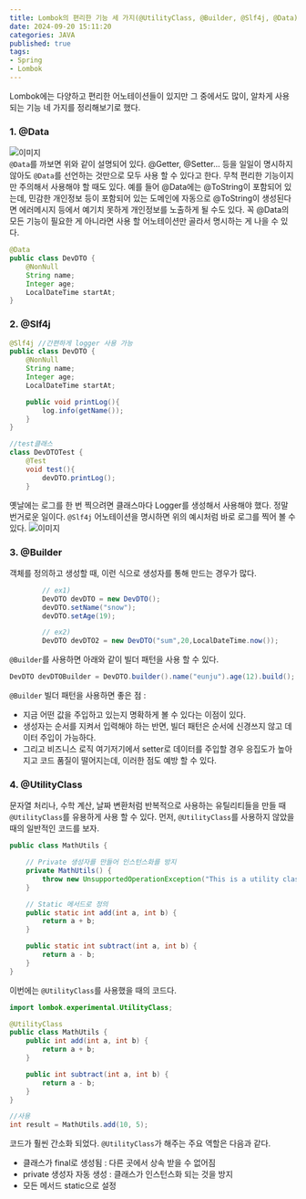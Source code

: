 ```yaml
---
title: Lombok의 편리한 기능 세 가지(@UtilityClass, @Builder, @Slf4j, @Data)    
date: 2024-09-20 15:11:20
categories: JAVA       
published: true 
tags:
- Spring    
- Lombok      
---
```


Lombok에는 다양하고 편리한 어노테이션들이 있지만 그 중에서도 많이, 알차게 사용되는 기능 네 가지를 정리해보기로 했다. 


### 1. @Data  
![이미지](https://i.imgur.com/93KdARG.png)  
`@Data`를 까보면 위와 같이 설명되어 있다. @Getter, @Setter... 등을 일일이 명시하지 않아도 `@Data`를 선언하는 것만으로 모두 사용 할 수 있다고 한다. 무척 편리한 기능이지만 주의해서 사용해야 할 때도 있다. 예를 들어 @Data에는 @ToString이 포함되어 있는데, 민감한 개인정보 등이 포함되어 있는 도메인에 자동으로 @ToString이 생성된다면 에러메시지 등에서 예기치 못하게 개인정보를 노출하게 될 수도 있다. 꼭 @Data의 모든 기능이 필요한 게 아니라면 사용 할 어노테이션만 골라서 명시하는 게 나을 수 있다.  

```java 
@Data
public class DevDTO {
    @NonNull
    String name;
    Integer age;
    LocalDateTime startAt;
}

```  
### 2. @Slf4j  

```java 
@Slf4j //간편하게 logger 사용 가능
public class DevDTO {
    @NonNull
    String name;
    Integer age;
    LocalDateTime startAt;

    public void printLog(){
        log.info(getName());
    }
}

//test클래스  
class DevDTOTest {
    @Test
    void test(){
        devDTO.printLog();
    }

```
옛날에는 로그를 한 번 찍으려면 클래스마다 Logger를 생성해서 사용해야 했다. 정말 번거로운 일이다. `@Slf4j` 어노테이션을 명시하면 위의 예시처럼 바로 로그를 찍어 볼 수 있다. 
![이미지](https://i.imgur.com/S0os0vr.png)    

### 3. @Builder  
객체를 정의하고 생성할 때, 이런 식으로 생성자를 통해 만드는 경우가 많다.  
```java  
        // ex1)
        DevDTO devDTO = new DevDTO();
        devDTO.setName("snow");
        devDTO.setAge(19);

        // ex2)
        DevDTO devDTO2 = new DevDTO("sum",20,LocalDateTime.now());
```  
`@Builder`를 사용하면 아래와 같이 빌더 패턴을 사용 할 수 있다.  
```java  
DevDTO devDTOBuilder = DevDTO.builder().name("eunju").age(12).build();  
```  
`@Builder` 빌더 패턴을 사용하면 좋은 점 : 
- 지금 어떤 값을 주입하고 있는지 명확하게 볼 수 있다는 이점이 있다. 
- 생성자는 순서를 지켜서 입력해야 하는 반면, 빌더 패턴은 순서에 신경쓰지 않고 데이터 주입이 가능하다.  
- 그리고 비즈니스 로직 여기저기에서 setter로 데이터를 주입할 경우 응집도가 높아지고 코드 품질이 떨어지는데, 이러한 점도 예방 할 수 있다.  

### 4. @UtilityClass  
문자열 처리나, 수학 계산, 날짜 변환처럼 반복적으로 사용하는 유틸리티들을 만들 때 `@UtilityClass`를 유용하게 사용 할 수 있다. 먼저, `@UtilityClass`를 사용하지 않았을 때의 일반적인 코드를 보자.  

```java  
public class MathUtils {

    // Private 생성자를 만들어 인스턴스화를 방지
    private MathUtils() {
        throw new UnsupportedOperationException("This is a utility class and cannot be instantiated");
    }

    // Static 메서드로 정의
    public static int add(int a, int b) {
        return a + b;
    }

    public static int subtract(int a, int b) {
        return a - b;
    }
}
```  
이번에는 `@UtilityClass`를 사용했을 때의 코드다.  
```java  
import lombok.experimental.UtilityClass;

@UtilityClass
public class MathUtils {
    public int add(int a, int b) {
        return a + b;
    }

    public int subtract(int a, int b) {
        return a - b;
    }
} 

//사용
int result = MathUtils.add(10, 5);  
```  
코드가 훨씬 간소화 되었다. `@UtilityClass`가 해주는 주요 역할은 다음과 같다.  
- 클래스가 final로 생성됨 : 다른 곳에서 상속 받을 수 없어짐 
- private 생성자 자동 생성 : 클래스가 인스턴스화 되는 것을 방지
- 모든 메서드 static으로 설정   


